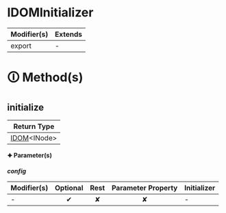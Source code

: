 # IDOMInitializer

| Modifier(s)                            | Extends                                    |
|----------------------------------------|--------------------------------------------|
| export | - |

# &#128712; Method(s)

## initialize

| Return Type                       |
|-----------------------------------|
| [IDOM](https://hamedfathi.gitbook.io/aurelia-2-doc-api/runtime/variable/dom/idom)&lt;INode&gt; |

**&#128966; Parameter(s)**

_**config**_

| Modifier(s)                              | Optional                           | Rest                          | Parameter Property                          | Initializer                       |
|------------------------------------------|:----------------------------------:|:-----------------------------:|:-------------------------------------------:|-----------------------------------|
| - | ✔  | ✘ | ✘ | - |